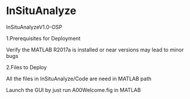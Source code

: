 # InSituAnalyze
InSituAnalyzeV1.0-OSP

1.Prerequisites for Deployment

  Verify the MATLAB R2017a is installed or near versions may lead to minor bugs

2.Files to Deploy

  All the files in InSituAnalyze/Code are need in MATLAB path
  
  Launch the GUI by just run A00Welcome.fig in MATLAB

